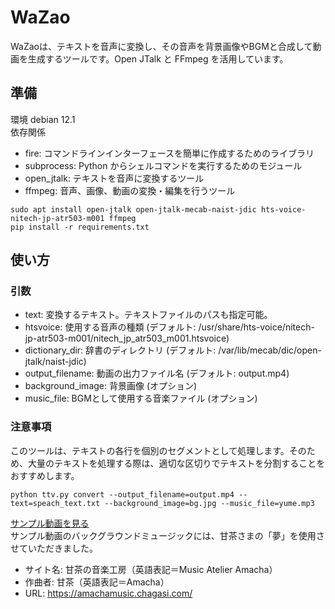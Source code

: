 # WaZao
WaZaoは、テキストを音声に変換し、その音声を背景画像やBGMと合成して動画を生成するツールです。Open JTalk と FFmpeg を活用しています。

## 準備
環境 debian 12.1  
依存関係
* fire: コマンドラインインターフェースを簡単に作成するためのライブラリ
* subprocess: Python からシェルコマンドを実行するためのモジュール
* open_jtalk: テキストを音声に変換するツール
* ffmpeg: 音声、画像、動画の変換・編集を行うツール
```
sudo apt install open-jtalk open-jtalk-mecab-naist-jdic hts-voice-nitech-jp-atr503-m001 ffmpeg
pip install -r requirements.txt
```

## 使い方
### 引数
* text: 変換するテキスト。テキストファイルのパスも指定可能。
* htsvoice: 使用する音声の種類 (デフォルト: /usr/share/hts-voice/nitech-jp-atr503-m001/nitech_jp_atr503_m001.htsvoice)
* dictionary_dir: 辞書のディレクトリ (デフォルト: /var/lib/mecab/dic/open-jtalk/naist-jdic)
* output_filename: 動画の出力ファイル名 (デフォルト: output.mp4)
* background_image: 背景画像 (オプション)
* music_file: BGMとして使用する音楽ファイル (オプション)

### 注意事項
このツールは、テキストの各行を個別のセグメントとして処理します。そのため、大量のテキストを処理する際は、適切な区切りでテキストを分割することをおすすめします。
```
python ttv.py convert --output_filename=output.mp4 --text=speach_text.txt --background_image=bg.jpg --music_file=yume.mp3
```  
  
[サンプル動画を見る](https://github.com/yoshida-kazuo/WaZao/raw/main/output.mp4)  
サンプル動画のバックグラウンドミュージックには、甘茶さまの「夢」を使用させていただきました。  
* サイト名: 甘茶の音楽工房（英語表記＝Music Atelier Amacha）  
* 作曲者: 甘茶（英語表記＝Amacha）  
* URL: https://amachamusic.chagasi.com/  
